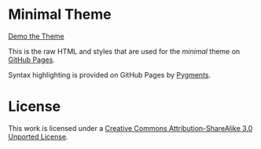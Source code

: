 # Minimal Theme

[Demo the Theme](http://orderedlist.github.com/minimal/)

This is the raw HTML and styles that are used for the *minimal* theme on [GitHub Pages](http://pages.github.com/).

Syntax highlighting is provided on GitHub Pages by [Pygments](http://pygments.org).

# License

This work is licensed under a [Creative Commons Attribution-ShareAlike 3.0 Unported License](http://creativecommons.org/licenses/by-sa/3.0/).
